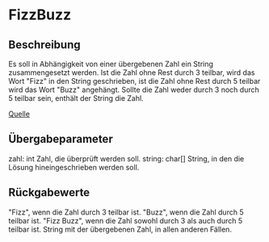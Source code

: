  
FizzBuzz
========
 
Beschreibung
------------
Es soll in Abhängigkeit von einer übergebenen Zahl ein String zusammengesetzt
werden. Ist die Zahl ohne Rest durch 3 teilbar, wird das Wort "Fizz" in den
String geschrieben, ist die Zahl ohne Rest durch 5 teilbar wird das Wort "Buzz"
angehängt. Sollte die Zahl weder durch 3 noch durch 5 teilbar sein, enthält der
String die Zahl.

[Quelle](https://en.wikipedia.org/wiki/Fizz_buzz)


Übergabeparameter
-----------------
zahl: int 
    Zahl, die überprüft werden soll.
string: char[]
    String, in den die Lösung hineingeschrieben werden soll.


Rückgabewerte
-------------
"Fizz", wenn die Zahl durch 3 teilbar ist.
"Buzz", wenn die Zahl durch 5 teilbar ist.
"Fizz Buzz", wenn die Zahl sowohl durch 3 als auch durch 5 teilbar ist.
String mit der übergebenen Zahl, in allen anderen Fällen.
